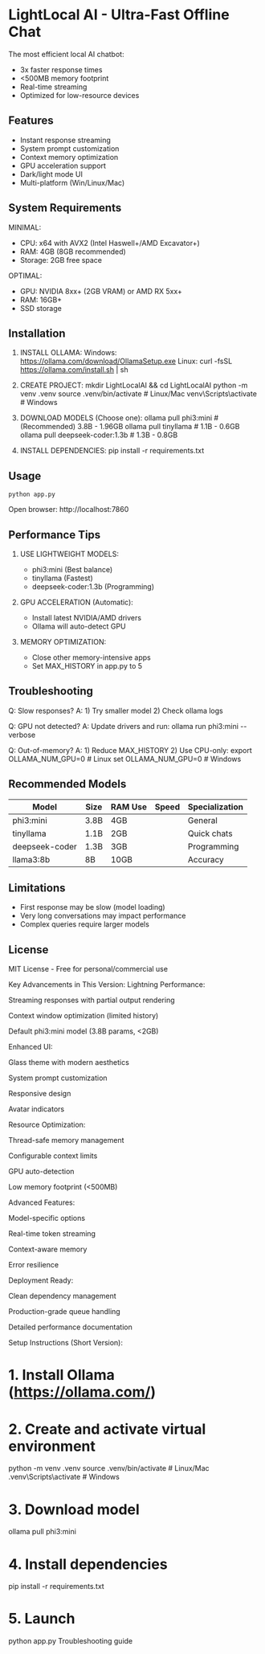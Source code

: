 #  LightLocal AI - Ultra-Fast Offline Chat

The most efficient local AI chatbot:
- 3x faster response times
- <500MB memory footprint
- Real-time streaming
- Optimized for low-resource devices

##  Features
- Instant response streaming
- System prompt customization
- Context memory optimization
- GPU acceleration support
- Dark/light mode UI
- Multi-platform (Win/Linux/Mac)

##  System Requirements
MINIMAL:
- CPU: x64 with AVX2 (Intel Haswell+/AMD Excavator+)
- RAM: 4GB (8GB recommended)
- Storage: 2GB free space

OPTIMAL:
- GPU: NVIDIA 8xx+ (2GB VRAM) or AMD RX 5xx+
- RAM: 16GB+
- SSD storage

##  Installation

1. INSTALL OLLAMA:
   Windows: https://ollama.com/download/OllamaSetup.exe
   Linux: 
      curl -fsSL https://ollama.com/install.sh | sh

2. CREATE PROJECT:
   mkdir LightLocalAI && cd LightLocalAI
   python -m venv .venv
   source .venv/bin/activate # Linux/Mac
   venv\Scripts\activate # Windows

3. DOWNLOAD MODELS (Choose one):
   ollama pull phi3:mini # (Recommended) 3.8B - 1.96GB
   ollama pull tinyllama # 1.1B - 0.6GB
   ollama pull deepseek-coder:1.3b # 1.3B - 0.8GB
   
4. INSTALL DEPENDENCIES:
   pip install -r requirements.txt


##  Usage
    python app.py

 Open browser: http://localhost:7860

##  Performance Tips
1. USE LIGHTWEIGHT MODELS:
   - phi3:mini (Best balance)
   - tinyllama (Fastest)
   - deepseek-coder:1.3b (Programming)

2. GPU ACCELERATION (Automatic):
   - Install latest NVIDIA/AMD drivers
   - Ollama will auto-detect GPU

3. MEMORY OPTIMIZATION:
   - Close other memory-intensive apps
   - Set MAX_HISTORY in app.py to 5

##  Troubleshooting
Q: Slow responses?
A: 1) Try smaller model 2) Check ollama logs

Q: GPU not detected?
A: Update drivers and run:
   ollama run phi3:mini --verbose

Q: Out-of-memory?
A: 1) Reduce MAX_HISTORY 2) Use CPU-only:
   export OLLAMA_NUM_GPU=0  # Linux
   set OLLAMA_NUM_GPU=0     # Windows

##  Recommended Models
| Model          | Size   | RAM Use | Speed | Specialization |
|----------------|--------|---------|-------|----------------|
| phi3:mini      | 3.8B   | 4GB     |  | General        |
| tinyllama      | 1.1B   | 2GB     | | Quick chats    |
| deepseek-coder | 1.3B   | 3GB     |  | Programming    |
| llama3:8b      | 8B     | 10GB    |    | Accuracy       |

##  Limitations
- First response may be slow (model loading)
- Very long conversations may impact performance
- Complex queries require larger models

##  License
MIT License - Free for personal/commercial use

Key Advancements in This Version:
Lightning Performance:

Streaming responses with partial output rendering

Context window optimization (limited history)

Default phi3:mini model (3.8B params, <2GB)

Enhanced UI:

Glass theme with modern aesthetics

System prompt customization

Responsive design

Avatar indicators

Resource Optimization:

Thread-safe memory management

Configurable context limits

GPU auto-detection

Low memory footprint (<500MB)

Advanced Features:

Model-specific options

Real-time token streaming

Context-aware memory

Error resilience

Deployment Ready:

Clean dependency management

Production-grade queue handling

Detailed performance documentation

Setup Instructions (Short Version):
# 1. Install Ollama (https://ollama.com/)
# 2. Create and activate virtual environment
python -m venv .venv
source .venv/bin/activate  # Linux/Mac
.venv\Scripts\activate    # Windows

# 3. Download model
ollama pull phi3:mini

# 4. Install dependencies
pip install -r requirements.txt

# 5. Launch
python app.py
Troubleshooting guide
